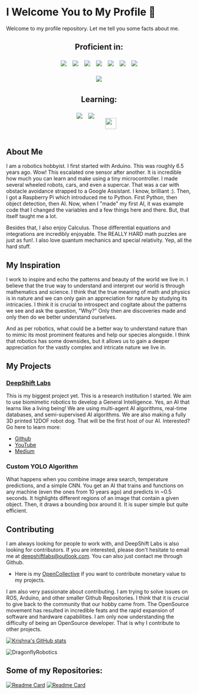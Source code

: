 # I Welcome You to My Profile 👋

Welcome to my profile repository. Let me tell you some facts about me.


<h2 align="center">Proficient in:</h2>

<p align="center">
  <img src="https://img.shields.io/badge/python-3670A0?style=for-the-badge&logo=python&logoColor=ffdd54" style="vertical-align:top; margin:6px">
  <img src="https://img.shields.io/badge/java-%23ED8B00.svg?style=for-the-badge&logo=java&logoColor=white" style="vertical-align:top; margin:6px">
  <img src="https://img.shields.io/badge/css3-%231572B6.svg?style=for-the-badge&logo=css3&logoColor=white" style="vertical-align:top; margin:6px">
  <img src="https://img.shields.io/badge/html5-%23E34F26.svg?style=for-the-badge&logo=html5&logoColor=white" style="vertical-align:top; margin:6px">
  <img src="https://img.shields.io/badge/rust-281C1C?style=for-the-badge&logo=rust&logoColor=white" style="vertical-align:top; margin:6px">
  <img src="https://img.shields.io/badge/C%20Language-blue?style=for-the-badge&logo=c&logoColor=white" style="vertical-align:top; margin:6px">
  <img src="https://img.shields.io/badge/C++-blue?style=for-the-badge&logo=c%2B%2B&logoColor=white" style="vertical-align:top; margin:6px">
</p>

<p align="center">
  <img src="https://img.shields.io/badge/-Linux-grey?logo=linux" style="vertical-align:top; margin:6px">
</p>

<h2 align="center">Learning:</h2>
<p align="center">
  <img src="https://img.shields.io/badge/shell_script-%23121011.svg?style=for-the-badge&logo=gnu-bash&logoColor=white" style="vertical-align:top; margin:6px">
  <img src="https://img.shields.io/badge/swift-F54A2A?style=for-the-badge&logo=swift&logoColor=white" style="vertical-align:top; margin:6px">
  <img src="https://www.r-project.org/logo/Rlogo.png" style="vertical-align:top; margin:20px;" height="30px" width="auto">
</p>

## About Me
I am a robotics hobbyist. I first started with Arduino. This was roughly 6.5 years ago. Wow! This escalated one sensor after another. It is incredible how much you can learn and make using a tiny microcontroller. I made several wheeled robots, cars, and even a supercar. That was a car with obstacle avoidance strapped to a Google Assistant. I know, brilliant :). 
Then, I got a Raspberry Pi which introduced me to Python. First Python, then object detection, then AI. Now, when I "made" my first AI, it was example code that I changed the variables and a few things here and there. But, that itself taught me a lot. 

Besides that, I also enjoy Calculus. Those differential equations and integrations are incredibly enjoyable. The REALLY HARD math puzzles are just as fun!. I also love quantum mechanics and special relativity. Yep, all the hard stuff.

## My Inspiration
I work to inspire and echo the patterns and beauty of the world we live in. I believe that the true way to understand and interpret our world is through mathematics and science. I think that the true meaning of math and physics is in nature and we can only gain an appreciation for nature by studying its intricacies. I think it is crucial to introspect and cogitate about the patterns we see and ask the question, "Why?" Only then are discoveries made and only then do we better understand ourselves.

And as per robotics, what could be a better way to understand nature than to mimic its most prominent features and help our species alongside. I think that robotics has some downsides, but it allows us to gain a deeper appreciation for the vastly complex and intricate nature we live in.

## My Projects
### [DeepShift Labs](https://github.com/DeepShift-Labs)
This is my biggest project yet. This is a research institution I started. We aim to use biomimetic robotics to develop a General Intelligence. Yes, an AI that learns like a living being! We are using multi-agent AI algorithms, real-time databases, and semi-supervised AI algorithms. We are also making a fully 3D printed 12DOF robot dog. That will be the first host of our AI. Interested? Go here to learn more:
* [Github](https://github.com/DeepShift-Labs)
* [YouTube](https://www.youtube.com/channel/UC6nu2aGbAEX3yy5b0W9GBIg)
* [Medium](https://deepshiftlabs.medium.com/)

### Custom YOLO Algorithm
What happens when you combine image area search, temperature predictions, and a simple CNN. You get an AI that trains and functions on any machine (even the ones from 10 years ago) and predicts in ~0.5 seconds. It highlights different regions of an image that contain a given object. Then, it draws a bounding box around it. It is super simple but quite efficient. 

## Contributing
I am always looking for people to work with, and DeepShift Labs is also looking for contributors. If you are interested, please don't hesitate to email me at [deepshiftlabs@outlook.com](deepshiftlabs@outlook.com). You can also just contact me through Github.
* Here is my [OpenCollective](https://opencollective.com/deepshift-labs) if you want to contribute monetary value to my projects.

I am also very passionate about contributing. I am trying to solve issues on ROS, Arduino, and other smaller Github Repositories. I think that it is crucial to give back to the community that our hobby came from. The OpenSource movement has resulted in incredible feats and the rapid expansion of software and hardware capabilities. I am only now understanding the difficulty of being an OpenSource developer. That is why I contribute to other projects. 

[![Krishna's GitHub stats](https://github-readme-stats.vercel.app/api?username=DragonflyRobotics&count_private=true&show_icons=true&theme=cobalt&show_owner=true)](https://github.com/DragonflyRobotics)
<!--[![Top Langs](https://github-readme-stats.vercel.app/api/top-langs/?username=DragonflyRobotics&theme=cobalt&langs_count=10&count_private=true)](https://github.com/anuraghazra/github-readme-stats)-->
<img src="https://github-readme-streak-stats.herokuapp.com/?user=DragonflyRobotics&hide_border=true&theme=cobalt&count_private=true" alt="DragonflyRobotics" />

## Some of my Repositories:
[![Readme Card](https://github-readme-stats.vercel.app/api/pin/?username=DeepShift-Labs&theme=cobalt&repo=MAGIST-Algorithm)](https://github.com/DeepShift-Labs/MAGIST-Algorithm)
[![Readme Card](https://github-readme-stats.vercel.app/api/pin/?username=DeepShift-Labs&theme=cobalt&repo=Project-Zeta)](https://github.com/DeepShift-Labs/Project-Zeta)

<!--
**DragonflyRobotics/DragonflyRobotics** is a ✨ _special_ ✨ repository because its `README.md` (this file) appears on your GitHub profile.

Here are some ideas to get you started:

- 🔭 I’m currently working on ...
- 🌱 I’m currently learning ...
- 👯 I’m looking to collaborate on ...
- 🤔 I’m looking for help with ...
- 💬 Ask me about ...
- 📫 How to reach me: ...
- 😄 Pronouns: ...
- ⚡ Fun fact: ...
-->
